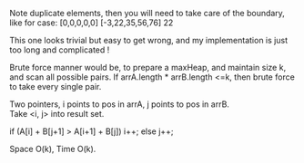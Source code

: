 
Note duplicate elements, then you will need to take care of the boundary, like for case:
[0,0,0,0,0]
[-3,22,35,56,76]
22   

This one looks trivial but easy to get wrong, and my implementation is just too long and complicated !  


Brute force manner would be, to prepare a maxHeap, and maintain size k, and scan all possible pairs.   If arrA.length * arrB.length <=k, then brute force to take every single pair. 

Two pointers, i points to pos in arrA,  j points to pos in arrB.     
Take <i, j> into result set.  

if (A[i] + B[j+1] > A[i+1] + B[j])   i++;
else j++;  

Space O(k), Time O(k).   





 